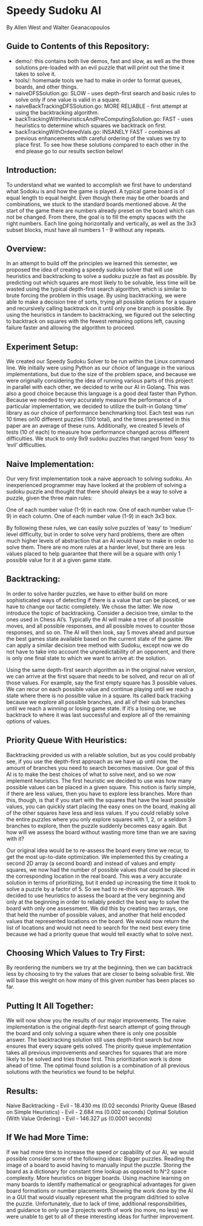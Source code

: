 # Speedy Sudoku AI
By Allen West and
Walter Geanacopoulos

## Guide to Contents of this Repository:
- demo/: this contains both live demos, fast and slow, as well as the three solutions pre-loaded with an evil puzzle that will print out the time it takes to solve it.
- tools/: homemade tools we had to make in order to format queues, boards, and other things.
- naiveDFSSolution.go: SLOW  - uses depth-first search and basic rules to solve only if one value is valid in a square.
- naiveBackTrackingDFSSolution.go: MORE RELIABLE - first attempt at using the backtracking algorithm.
- backTrackingWithHeuristicsAndPreComputingSolution.go: FAST - uses heuristics to determine which squares we backtrack on first.
- backTrackingWithOrderedVals.go: INSANELY FAST - combines all previous enhancements with careful ordering of the values we try to place first.
To see how these solutions compared to each other in the end please go to our results section below!

## Introduction:
To understand what we wanted to accomplish we first have to understand what Sodoku is and how the game is played. A typical game board is of equal length to equal height. Even though there may be other boards and combinations, we stuck to the standard boards mentioned above. At the start of the game there are numbers already preset on the board which can not be changed. From there, the goal is to fill the empty spaces with the right numbers. Each line going horizontally and vertically, as well as the 3x3  subset blocks, must have all numbers 1 - 9 without any repeats. 

## Overview:
 In an attempt to build off the principles we learned this semester, we proposed the idea of creating a speedy sudoku solver that will use heuristics and backtracking to solve a sudoku puzzle as fast as possible. By predicting out which squares are most likely to be solvable, less time will be wasted using the typical depth-first search algorithm, which is similar to brute forcing the problem in this usage. By using backtracking, we were able to make a decision tree of sorts, trying all possible options for a square and recursively calling backtrack on it until only one branch is possible. By using the heuristics in tandem to backtracking, we figured out the selecting to backtrack on squares with the fewest remaining options left, causing failure faster and allowing the algorithm to proceed. 

## Experiment Setup:
We created our Speedy Sudoku Solver to be run within the Linux command line. We initially were using Python as our choice of language in the various implementations, but due to the size of the problem space, and because we were originally considering the idea of running various parts of this project in parallel with each other, we decided to write our AI in Golang. This was also a good choice because this language is a good deal faster than Python. Because we needed to very accurately measure the performance of a particular implementation, we decided to utilize the built-in Golang ‘time’ library as our choice of performance benchmarking tool. Each test was run 10 times on10 different puzzles (100 total), and the times presented in this paper are an average of these runs. Additionally, we created 5 levels of tests (10 of each) to measure how performance changed across different difficulties. We stuck to only 9x9 sudoku puzzles that ranged from ‘easy’ to ‘evil’ difficulties.

## Naive Implementation:
Our very first implementation took a naive approach to solving sudoku. An inexperienced programmer may have looked at the problem of solving a sudoku puzzle and thought that there should always be a way to solve a puzzle, given the three main rules:

One of each number value (1-9) in each row.
One of each number value (1-9) in each column.
One of each number value (1-9) in each 3x3 box.

By following these rules, we can easily solve puzzles of  ‘easy’ to ‘medium’ level difficulty, but in order to solve very hard problems, there are often much higher levels of abstraction that an AI would have to make in order to solve them. There are no more rules at a harder level, but there are less values placed to help guarantee that there will be a square with only 1 possible value for it at a given game state.

## Backtracking:
In order to solve harder puzzles, we have to either build on more sophisticated ways of detecting if there is a value that can be placed, or we have to change our tactic completely. We chose the latter. We now introduce the topic of backtracking. Consider a decision tree, similar to the ones used in Chess AI’s. Typically the AI will make a tree of all possible moves, and all possible responses, and all possible moves to counter those responses, and so on. The AI will then look, say 5 moves ahead and pursue the best games state available based on the current state of the game. We can apply a similar decision tree method with Sudoku, except now we do not have to take into account the unpredictability of an opponent, and there is only one final state to which we want to arrive at: the solution. 

Using the same depth-first search algorithm as in the original naive version, we can arrive at the first square that needs to be solved, and recur on all of those values. For example, say the first empty square has 3 possible values. We can recur on each possible value and continue playing until we reach a state where there is no possible value in a square. Its called back tracking because we explore all possible branches, and all of their sub branches until we reach a winning or losing game state. If it’s a losing one, we backtrack to where it was last successful and explore all of the remaining options of values.

## Priority Queue With Heuristics:
 Backtracking provided us with a reliable solution, but as you could probably see, if you use the depth-first approach as we have up until now, the amount of branches you need to search becomes massive. Our goal of this AI is to make the best choices of what to solve next, and so we now implement heuristics. The first heuristic we decided to use was how many possible values can be placed in a given square. This notion is fairly simple, if there are less values, then you have to explore less branches. More than this, though, is that if you start with the squares that have the least possible values, you can quickly start placing the easy ones on the board, making all of the other squares have less and less values. If you could reliably solve the entire puzzles where you only explore squares with 1, 2, or a seldom 3 branches to explore, then the puzzle suddenly becomes easy again. But how will we assess the board without wasting more time than we are saving with it?

Our original idea would be to re-assess the board every time we recur, to get the most up-to-date optimization. We implemented this by creating a second 2D array (a second board) and instead of values and empty squares, we now had the number of possible values that could be placed in the corresponding location in the real board. This was a very accurate solution in terms of prioritizing, but it ended up increasing the time it took to solve a puzzle by a factor of 5. So we had to re-think our approach. We decided to use heuristics to assess the board at the very beginning and only at the beginning in order to reliably predict the best way to solve the board with only one assessment. We did this by creating two arrays, one that held the number of possible values, and another that held encoded values that represented locations on the board. We would now return the list of locations and would not need to search for the next best every time because we had a priority queue that would tell exactly what to solve next.

## Choosing Which Values to Try First:
By reordering the numbers we try at the beginning, then we can backtrack less by choosing to try the values that are closer to being solvable first. We will base this weight on how many of this given number has been places so far.

## Putting It All Together:
We will now show you the results of our major improvements. The naive implementation is the original depth-first search attempt of going through the board and only solving a square when there is only one possible answer. The backtracking solution still uses depth-first search but now ensures that every square gets solved. The priority queue implementation takes all previous improvements and searches for squares that are more likely to be solved and tries those first. This prioritization work is done ahead of time. The optimal found solution is a combination of all previous solutions with the heuristics we found to be helpful. 

## Results:
Naive Backtracking - Evil - 18.430 ms (0.02 seconds)
Priority Queue (Based on Simple Heuristics) - Evil - 2.684 ms (0.002 seconds)
Optimal Solution (With Value Ordering) - Evil - 146.327 μs (0.0001 seconds)

## If We had More Time:
If we had more time to increase the speed or capability of our AI, we would possible consider some of the following ideas:
Bigger puzzles.
Reading the image of a board to avoid having to manually input the puzzle.
Storing the board as a dictionary for constant time lookup as opposed to N^2 space complexity.
More heuristics on bigger boards.
Using machine learning on many boards to identify mathematical or geographical advantages for given board formations or number placements.
Showing the work done by the AI in a GUI that would visually represent what the program did/tried to solve the puzzle.
Unfortunately, due to lack of time, additional responsibilities, and guidance to only use 3 projects worth of work (no more, no less) we were unable to get to all of these interesting ideas for further improvement. 
